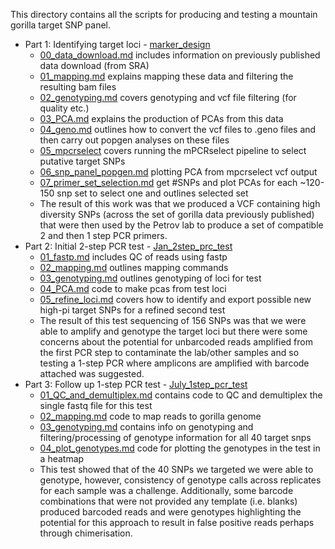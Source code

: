 This directory contains all the scripts for producing and testing a mountain gorilla target SNP panel.  

- Part 1: Identifying target loci - [marker_design](https://github.com/sudmantlab/rishi/tree/main/gorilla_census/marker_design)
  - [00_data_download.md](https://github.com/sudmantlab/rishi/blob/main/gorilla_census/marker_design/00_data_download.md) includes information on previously published data download (from SRA)
  - [01_mapping.md](https://github.com/sudmantlab/rishi/blob/main/gorilla_census/marker_design/01_mapping.md) explains mapping these data and filtering the resulting bam files
  - [02_genotyping.md](https://github.com/sudmantlab/rishi/blob/main/gorilla_census/marker_design/02_genotyping.md) covers genotyping and vcf file filtering (for quality etc.)
  - [03_PCA.md](https://github.com/sudmantlab/rishi/blob/main/gorilla_census/marker_design/03_PCA.md) explains the production of PCAs from this data
  - [04_geno.md](https://github.com/sudmantlab/rishi/blob/main/gorilla_census/marker_design/04_geno.md) outlines how to convert the vcf files to .geno files and then carry out popgen analyses on these files
  - [05_mpcrselect](https://github.com/sudmantlab/rishi/blob/main/gorilla_census/marker_design/05_mpcrselect.md) covers running the mPCRselect pipeline to select putative target SNPs
  - [06_snp_panel_popgen.md](https://github.com/sudmantlab/rishi/blob/main/gorilla_census/marker_design/06_snp_panel_popgen.md) plotting PCA from mpcrselect vcf output
  - [07_primer_set_selection.md](https://github.com/sudmantlab/rishi/blob/main/gorilla_census/marker_design/07_primer_set_selection.md) get #SNPs and plot PCAs for each ~120-150 snp set to select one and outlines selected set
  - The result of this work was that we produced a VCF containing high diversity SNPs (across the set of gorilla data previously published) that were then used by the Petrov lab to produce a set of compatible 2 and then 1 step PCR primers.
- Part 2: Initial 2-step PCR test - [Jan_2step_prc_test](https://github.com/sudmantlab/rishi/tree/main/gorilla_census/Jan_2step_prc_test)
  - [01_fastp.md](https://github.com/sudmantlab/rishi/blob/main/gorilla_census/Jan_2step_prc_test/01_fastp.md) includes QC of reads using fastp
  - [02_mapping.md](https://github.com/sudmantlab/rishi/blob/main/gorilla_census/Jan_2step_prc_test/02_mapping.md) outlines mapping commands
  - [03_genotyping.md](https://github.com/sudmantlab/rishi/blob/main/gorilla_census/Jan_2step_prc_test/03_genotyping.md) outlines genotyping of loci for test
  - [04_PCA.md](https://github.com/sudmantlab/rishi/blob/main/gorilla_census/Jan_2step_prc_test/04_PCA.md) code to make pcas from test loci
  - [05_refine_loci.md](https://github.com/sudmantlab/rishi/blob/main/gorilla_census/Jan_2step_prc_test/05_refine_loci.md) covers how to identify and export possible new high-pi target SNPs for a refined second test
  - The result of this test sequencing of 156 SNPs was that we were able to amplify and genotype the target loci but there were some concerns about the potential for unbarcoded reads amplified from the first PCR step to contaminate the lab/other samples and so testing a 1-step PCR where amplicons are amplified with barcode attached was suggested.
- Part 3: Follow up 1-step PCR test - [July_1step_pcr_test](https://github.com/sudmantlab/rishi/tree/main/gorilla_census/July_1step_pcr_test)
  - [01_QC_and_demultiplex.md](https://github.com/sudmantlab/rishi/blob/main/gorilla_census/July_1step_pcr_test/01_QC_and_demultiplex.md) contains code to QC and demultiplex the single fastq file for this test
  - [02_mapping.md](https://github.com/sudmantlab/rishi/blob/main/gorilla_census/July_1step_pcr_test/02_mapping.md) code to map reads to gorilla genome
  - [03_genotyping.md](https://github.com/sudmantlab/rishi/blob/main/gorilla_census/July_1step_pcr_test/03_genotyping.md) contains info on genotyping and filtering/processing of genotype information for all 40 target snps
  - [04_plot_genotypes.md](https://github.com/sudmantlab/rishi/blob/main/gorilla_census/July_1step_pcr_test/04_plot_genotypes.md) code for plotting the genotypes in the test in a heatmap
  - This test showed that of the 40 SNPs we targeted we were able to genotype, however, consistency of genotype calls across replicates for each sample was a challenge. Additionally, some barcode combinations that were not provided any template (i.e. blanks) produced barcoded reads and were genotypes highlighting the potential for this approach to result in false positive reads perhaps through chimerisation.
